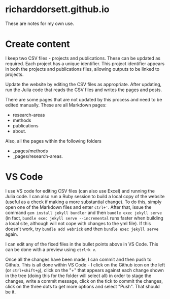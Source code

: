 # richarddorsett.github.io

These are notes for my own use.

# Create content
I keep two CSV files - projects and publications.  These can be updated as required.  Each project has a unique identifier.  This project identifier appears in both the projects and publications files, allowing outputs to be linked to projects.

Update the website by editing the CSV files as appropriate.  After updating, run the Julia code that reads the CSV files and writes the pages and posts.

There are some pages that are not updated by this process and need to be edited manually.  These are all Markdown pages:

* research-areas
* methods
* publications
* about.

Also, all the pages within the following folders 
* _pages/methods
* _pages/research-areas.

# VS Code
I use VS code for editing CSV files (can also use Excel) and running the Julia code.  I can also run a Ruby session to build a local copy of the website (useful as a check if making a more substantial change).  To do this, simply open one of the Markdown files and enter `ctrl+'`.  After that, issue the command `gem install jekyll bundler` and then `bundle exec jekyll serve` (in fact, `bundle exec jekyll serve --incremental` runs faster when building a local site, although will not cope with changes to the yml file).  If this doesn't work, try `bundle add webrick` and then `bundle exec jekyll serve` again.

I can edit any of the fixed files in the bullet points above in VS Code.  This can be done with a preview using `ctrl+k v`.

Once all the changes have been made, I can commit and then push to Github.  This is all done within VS Code - I click on the Github icon on the left (or `ctrl+shift+g`), click on the "+" that appears against each change shown in the tree (doing this for the folder will select all) in order to stage the changes, write a commit message, click on the tick to commit the changes, click on the three dots to get more options and select "Push".  That should be it.